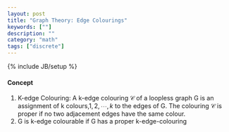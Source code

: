 ```yaml
---
layout: post
title: "Graph Theory: Edge Colourings"
keywords: [""]
description: ""
category: "math"
tags: ["discrete"]
---
```

{% include JB/setup %}

#### Concept
1. K-edge Colouring: A k-edge colouring $\mathscr{C}$ of a loopless graph G is
   an assignment of k colours,$1,2,\cdots,k$  to the edges of G. The colouring
   $\mathscr{C}$ is proper if no two adjacement edges have the same colour.
2. G is k-edge colourable if G has a proper k-edge-colouring
